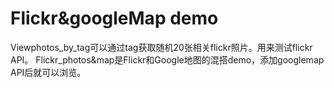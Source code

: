 # Flickr&googleMap demo

Viewphotos_by_tag可以通过tag获取随机20张相关flickr照片。用来测试flickr API。
Flickr_photos&map是Flickr和Google地图的混搭demo，添加googlemap API后就可以浏览。